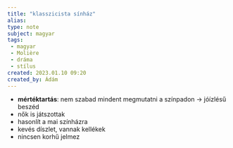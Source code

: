 ```yaml
---
title: "klasszicista sínház"
alias: 
type: note
subject: magyar
tags:
 - magyar
 - Molière
 - dráma
 - stílus
created: 2023.01.10 09:20
created_by: Ádám
---
```

- __mértéktartás__: nem szabad mindent megmutatni a színpadon → jóízlésű beszéd
- nők is játszottak
- hasonlít a mai színházra
- kevés díszlet, vannak kellékek
- nincsen korhű jelmez
